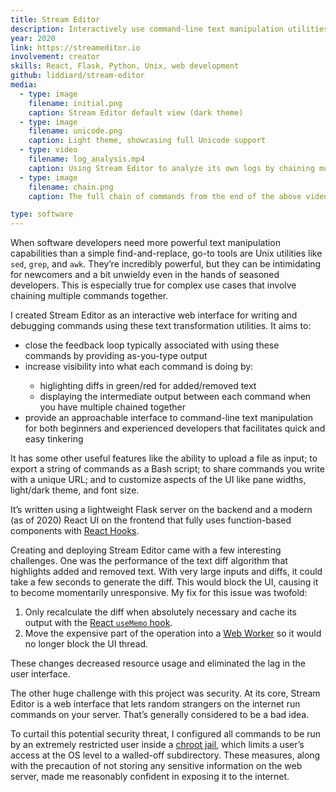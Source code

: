 ```yaml
---
title: Stream Editor
description: Interactively use command-line text manipulation utilities
year: 2020
link: https://streameditor.io
involvement: creator
skills: React, Flask, Python, Unix, web development
github: liddiard/stream-editor
media:
  - type: image
    filename: initial.png
    caption: Stream Editor default view (dark theme)
  - type: image
    filename: unicode.png
    caption: Light theme, showcasing full Unicode support
  - type: video
    filename: log_analysis.mp4
    caption: Using Stream Editor to analyze its own logs by chaining multiple commands together
  - type: image
    filename: chain.png
    caption: The full chain of commands from the end of the above video, resulting in the final output of a report on the number of times each command has been used

type: software
---
```


When software developers need more powerful text manipulation capabilities than a simple find-and-replace, go-to tools are Unix utilities like `sed`, `grep`, and `awk`. They’re incredibly powerful, but they can be intimidating for newcomers and a bit unwieldy even in the hands of seasoned developers. This is especially true for complex use cases that involve chaining multiple commands together.

I created Stream Editor as an interactive web interface for writing and debugging commands using these text transformation utilities. It aims to:

<!-- Gatsby’s markdown transformer doesn’t render nested lists properly: https://github.com/gatsbyjs/gatsby/issues/10870 -->
<ul>
  <li>close the feedback loop typically associated with using these commands by providing as-you-type output</li>
  <li>increase visibility into what each command is doing by:</li>
  <ul>
    <li>higlighting diffs in green/red for added/removed text</li>
    <li>displaying the intermediate output between each command when you have multiple chained together</li>
  </ul>
  <li>provide an approachable interface to command-line text manipulation for both beginners and experienced developers that facilitates quick and easy tinkering</li>
</ul>

It has some other useful features like the ability to upload a file as input; to export a string of commands as a Bash script; to share commands you write with a unique URL; and to customize aspects of the UI like pane widths, light/dark theme, and font size.

It’s written using a lightweight Flask server on the backend and a modern (as of 2020) React UI on the frontend that fully uses function-based components with [React Hooks](https://reactjs.org/docs/hooks-intro.html).

Creating and deploying Stream Editor came with a few interesting challenges. One was the performance of the text diff algorithm that highlights added and removed text. With very large inputs and diffs, it could take a few seconds to generate the diff. This would block the UI, causing it to become momentarily unresponsive. My fix for this issue was twofold:

1. Only recalculate the diff when absolutely necessary and cache its output with the [React `useMemo` hook](https://reactjs.org/docs/hooks-reference.html#usememo).
2. Move the expensive part of the operation into a [Web Worker](https://developer.mozilla.org/en-US/docs/Web/API/Web_Workers_API/Using_web_workers) so it would no longer block the UI thread.

These changes decreased resource usage and eliminated the lag in the user interface.

The other huge challenge with this project was security. At its core, Stream Editor is a web interface that lets random strangers on the internet run commands on your server. That’s generally considered to be a bad idea. 

To curtail this potential security threat, I configured all commands to be run by an extremely restricted user inside a [chroot jail](https://en.wikipedia.org/wiki/Chroot), which limits a user’s access at the OS level to a walled-off subdirectory. These measures, along with the precaution of not storing any sensitive information on the web server, made me reasonably confident in exposing it to the internet.
